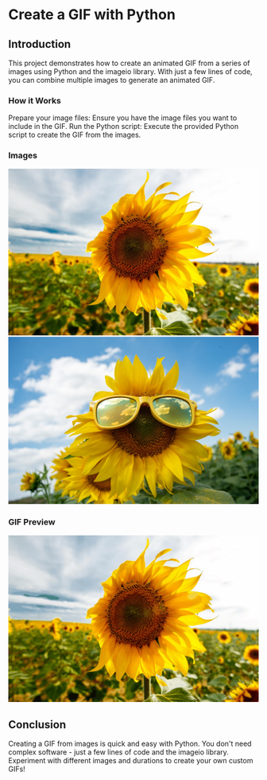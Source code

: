 # Create a GIF with Python

## Introduction
This project demonstrates how to create an animated GIF from a series of images using Python and the imageio library. With just a few lines of code, you can combine multiple images to generate an animated GIF.

### How it Works
Prepare your image files: Ensure you have the image files you want to include in the GIF.
Run the Python script: Execute the provided Python script to create the GIF from the images.
### Images
![Sample Image](sunflower1.jpeg)
![Sample Image](sunflower2.jpg)
### GIF Preview
![GIF Preview](sunflower.gif)
## Conclusion
Creating a GIF from images is quick and easy with Python. You don't need complex software - just a few lines of code and the imageio library. Experiment with different images and durations to create your own custom GIFs!
